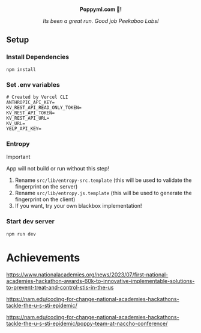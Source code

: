<div align=center>

**Poppyml.com 🌼!**

*Its been a great run. Good job Peekaboo Labs!*

</div>



## Setup
### Install Dependencies
```
npm install
```

### Set .env variables
```
# Created by Vercel CLI
ANTHROPIC_API_KEY=
KV_REST_API_READ_ONLY_TOKEN=
KV_REST_API_TOKEN=
KV_REST_API_URL=
KV_URL=
YELP_API_KEY=
```

### Entropy
> [!IMPORTANT]
> App will not build or run without this step!

1. Rename `src/lib/entropy-src.template` (this will be used to validate the fingerprint on the server)
2. Rename `src/lib/entropy.js.template` (this will be used to generate the fingerprint on the client)
3. If you want, try your own blackbox implementation!

### Start dev server
```
npm run dev
```

# Achievements
https://www.nationalacademies.org/news/2023/07/first-national-academies-hackathon-awards-60k-to-innovative-implementable-solutions-to-prevent-treat-and-control-stis-in-the-us

https://nam.edu/coding-for-change-national-academies-hackathons-tackle-the-u-s-sti-epidemic/

https://nam.edu/coding-for-change-national-academies-hackathons-tackle-the-u-s-sti-epidemic/poppy-team-at-naccho-conference/